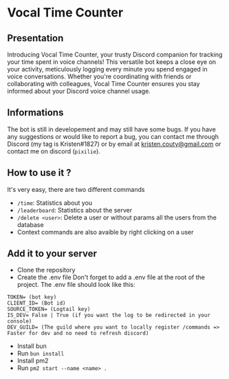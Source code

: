 # Vocal Time Counter

## Presentation
Introducing Vocal Time Counter, your trusty Discord companion for tracking your time spent in voice channels! This versatile bot keeps a close eye on your activity, meticulously logging every minute you spend engaged in voice conversations. Whether you're coordinating with friends or collaborating with colleagues, Vocal Time Counter ensures you stay informed about your Discord voice channel usage.

## Informations
The bot is still in developement and may still have some bugs. If you have any suggestions or would like to report a bug, you can contact me through Discord (my tag is Kristen#1827) or by email at kristen.couty@gmail.com or contact me on discord (`pixilie`).

## How to use it ?
It's very easy, there are two different commands
- ``/time``: Statistics about you
- ``/leaderboard``: Statistics about the server
- ``/delete <user>``: Delete a user or without params all the users from the database
- Context commands are also avaible by right clicking on a user


## Add it to your server
- Clone the repository
- Create the .env file
Don't forget to add a .env file at the root of the project.
The .env file should look like this:
```env
TOKEN= (bot key)
CLIENT_ID= (Bot id)
SOURCE_TOKEN= (Logtail key)
IS_DEV= False | True (if you want the log to be redirected in your console)
DEV_GUILD= (The guild where you want to locally register /commands => Faster for dev and no need to refresh discord)
```
- Install bun
- Run ``bun install``
- Install pm2
- Run ``pm2 start --name <name> .``
